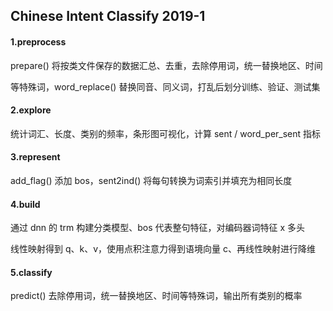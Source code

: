 ## Chinese Intent Classify 2019-1

#### 1.preprocess

prepare() 将按类文件保存的数据汇总、去重，去除停用词，统一替换地区、时间

等特殊词，word_replace() 替换同音、同义词，打乱后划分训练、验证、测试集

#### 2.explore

统计词汇、长度、类别的频率，条形图可视化，计算 sent / word_per_sent 指标

#### 3.represent

add_flag() 添加 bos，sent2ind() 将每句转换为词索引并填充为相同长度

#### 4.build

通过 dnn 的 trm 构建分类模型、bos 代表整句特征，对编码器词特征 x 多头

线性映射得到 q、k、v，使用点积注意力得到语境向量 c、再线性映射进行降维

#### 5.classify

predict() 去除停用词，统一替换地区、时间等特殊词，输出所有类别的概率